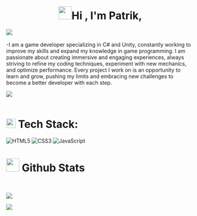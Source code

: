  ### <h1 align="center"><img src="https://media.giphy.com/media/hvRJCLFzcasrR4ia7z/giphy.gif" width="35"><b>Hi , I'm Patrik,  </b></h1>
 <img src="https://user-images.githubusercontent.com/73097560/115834477-dbab4500-a447-11eb-908a-139a6edaec5c.gif"><br><br>
  -I am a game developer specializing in C# and Unity, constantly working to improve my skills and expand my knowledge in game programming. I am passionate about creating immersive and engaging experiences, always striving to refine my coding techniques, experiment with new mechanics, and optimize performance. Every project I work on is an opportunity to learn and grow, pushing my limits and embracing new challenges to become a better developer with each step.
    
  <img src="https://user-images.githubusercontent.com/73097560/115834477-dbab4500-a447-11eb-908a-139a6edaec5c.gif"><br><br>
#          <img src="https://media2.giphy.com/media/QssGEmpkyEOhBCb7e1/giphy.gif?cid=ecf05e47a0n3gi1bfqntqmob8g9aid1oyj2wr3ds3mg700bl&rid=giphy.gif" width ="25"><b> </b> Tech Stack:

![HTML5](https://img.shields.io/badge/html5-%23E34F26.svg?style=for-the-badge&logo=html5&logoColor=white) ![CSS3](https://img.shields.io/badge/css3-%231572B6.svg?style=for-the-badge&logo=css3&logoColor=white) ![JavaScript](https://img.shields.io/badge/javascript-%23323330.svg?style=for-the-badge&logo=javascript&logoColor=%23F7DF1E) 
#  <img src="https://media.giphy.com/media/iY8CRBdQXODJSCERIr/giphy.gif" width="35"><b> Github Stats </b>
<br>


![](https://github-readme-stats.vercel.app/api?username=nexeuss&theme=tokyonight&hide_border=false&include_all_commits=true&count_private=true)<br/>

 <img src="https://user-images.githubusercontent.com/73097560/115834477-dbab4500-a447-11eb-908a-139a6edaec5c.gif"><br><br>

<!-- Proudly created with GPRM ( https://gprm.itsvg.in ) -->
  
